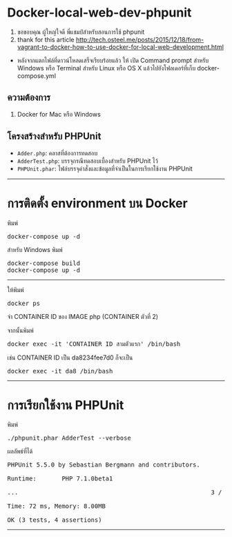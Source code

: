 # Docker-local-web-dev-phpunit
1. ขอขอบคุณ ผู้ใหญ่ใจดี พี่แชมป์สำหรับสอนการใช้ phpunit
2. thank for this article http://tech.osteel.me/posts/2015/12/18/from-vagrant-to-docker-how-to-use-docker-for-local-web-development.html

- หลังจากแตกไฟล์ที่ดาวน์โหลดเสร็จเรียบร้อยแล้ว ให้ เปิด Command prompt สำหรับ Windows หรือ Terminal สำหรับ Linux หรือ OS X แล้วไปยังโฟลเดอร์ที่เก็บ docker-compose.yml

## ความต้องการ
1. Docker for Mac หรือ Windows

## โครงสร้างสำหรับ PHPUnit
- ``Adder.php``: คลาสที่ต้องการทดสอบ
- ``AdderTest.php``: บรรจุกรณีทดสอบเบื้องสำหรับ PHPUnit ไว้
- ``PHPUnit.phar``: ไฟล์บรรจุคำสั่งและข้อมูลที่จำเป็นในการเรียกใช้งาน PHPUnit

--------------------

<h1>การติดตั้ง  environment บน Docker</h1>

พิมพ์  
<pre>docker-compose up -d</pre>

สำหรับ Windows พิมพ์
<pre>docker-compose build
docker-compose up -d</pre>


---------------------

ให้พิมพ์
<pre>docker ps</pre>

จำ CONTAINER ID ของ IMAGE php (CONTAINER ตัวที่ 2)

จากนั้นพิมพ์
<pre>docker exec -it 'CONTAINER ID สามตัวแรก' /bin/bash</pre>

เช่น CONTAINER ID เป็น da8234fee7d0
ก็จะเป็น
<pre>docker exec -it da8 /bin/bash</pre>
--------------------- 

<h1>การเรียกใช้งาน PHPUnit</h1>

พิมพ์
<pre>./phpunit.phar AdderTest --verbose</pre>

ผลลัพธ์ที่ได้
<pre>PHPUnit 5.5.0 by Sebastian Bergmann and contributors.

Runtime:       PHP 7.1.0beta1

...                                                     3 / 3 (100%)

Time: 72 ms, Memory: 8.00MB

OK (3 tests, 4 assertions)</pre>

---------------------


